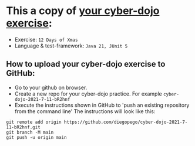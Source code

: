 # This a copy of [your cyber-dojo exercise](https://cyber-dojo.org/kata/edit/zyX2MH):
- Exercise: `12 Days of Xmas`
- Language & test-framework: `Java 21, JUnit 5`

## How to upload your cyber-dojo exercise to GitHub:
- Go to your github on browser.
- Create a new repo for your cyber-dojo practice. For example `cyber-dojo-2021-7-11-bR2hnf`
- Execute the instructions shown in GitHub to 'push an existing repository from the command line'
The instructions will look like this:
```
git remote add origin https://github.com/diegopego/cyber-dojo-2021-7-11-bR2hnf.git
git branch -M main
git push -u origin main
```